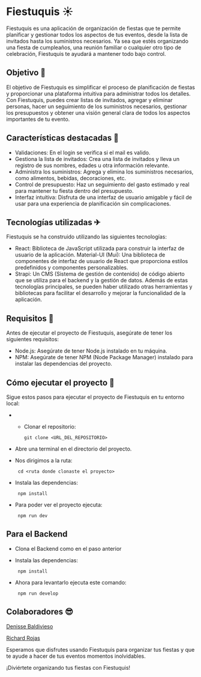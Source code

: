 # Fiestuquis ☀
Fiestuquis es una aplicación de organización de fiestas que te permite planificar y gestionar todos los aspectos de tus eventos, desde la lista de invitados hasta los suministros necesarios. Ya sea que estés organizando una fiesta de cumpleaños, una reunión familiar o cualquier otro tipo de celebración, Fiestuquis te ayudará a mantener todo bajo control.

## Objetivo 🌠
El objetivo de Fiestuquis es simplificar el proceso de planificación de fiestas y proporcionar una plataforma intuitiva para administrar todos los detalles. Con Fiestuquis, puedes crear listas de invitados, agregar y eliminar personas, hacer un seguimiento de los suministros necesarios, gestionar los presupuestos y obtener una visión general clara de todos los aspectos importantes de tu evento.

## Características destacadas 🌌
* Validaciones: En el login se verifica si el mail es valido. 
* Gestiona la lista de invitados: Crea una lista de invitados y lleva un registro de sus nombres, edades u otra información relevante.
* Administra los suministros: Agrega y elimina los suministros necesarios, como alimentos, bebidas, decoraciones, etc.
* Control de presupuesto: Haz un seguimiento del gasto estimado y real para mantener tu fiesta dentro del presupuesto.
* Interfaz intuitiva: Disfruta de una interfaz de usuario amigable y fácil de usar para una experiencia de planificación sin complicaciones.

## Tecnologías utilizadas ✈
Fiestuquis se ha construido utilizando las siguientes tecnologías:

* React: Biblioteca de JavaScript utilizada para construir la interfaz de usuario de la aplicación.
Material-UI (Mui): Una biblioteca de componentes de interfaz de usuario de React que proporciona estilos predefinidos y componentes personalizables.
* Strapi: Un CMS (Sistema de gestión de contenido) de código abierto que se utiliza para el backend y la gestión de datos.
Además de estas tecnologías principales, se pueden haber utilizado otras herramientas y bibliotecas para facilitar el desarrollo y mejorar la funcionalidad de la aplicación.

## Requisitos 🤖
Antes de ejecutar el proyecto de Fiestuquis, asegúrate de tener los siguientes requisitos:

* Node.js: Asegúrate de tener Node.js instalado en tu máquina.
* NPM: Asegúrate de tener NPM (Node Package Manager) instalado para instalar las dependencias del proyecto.
  
## Cómo ejecutar el proyecto 👾
Sigue estos pasos para ejecutar el proyecto de Fiestuquis en tu entorno local:

* * Clonar el repositorio:

        git clone <URL_DEL_REPOSITORIO>
* Abre una terminal en el directorio del proyecto.

* Nos dirigimos a la ruta:

       cd <ruta donde clonaste el proyecto>
* Instala las dependencias:

       npm install
* Para poder ver el proyecto ejecuta:

       npm run dev 
## Para el Backend
* Clona el Backend como en el paso anterior
* Instala las dependencias:

       npm install
* Ahora para levantarlo ejecuta este comando:

       npm run develop
## Colaboradores 😎
[Denisse Baldivieso](https://github.com/denisse989)

[Richard Rojas](https://github.com/RichyRed)

Esperamos que disfrutes usando Fiestuquis para organizar tus fiestas y que te ayude a hacer de tus eventos momentos inolvidables. 

¡Diviértete organizando tus fiestas con Fiestuquis!
